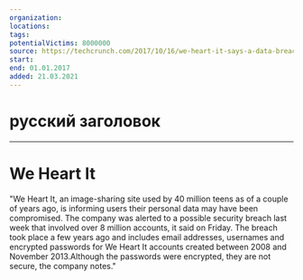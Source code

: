 ```yaml
---
organization: 
locations: 
tags: 
potentialVictims: 8000000
source: https://techcrunch.com/2017/10/16/we-heart-it-says-a-data-breach-affected-over-8-million-accounts-included-emails-and-passwords/
start: 
end: 01.01.2017
added: 21.03.2021
---
```


# русский заголовок

---

# We Heart It

"We Heart It, an image-sharing site used by 40 million teens as of a couple of years ago, is informing users their personal data may have been compromised. The company was alerted to a possible security breach last week that involved over 8 million accounts, it said on Friday. The breach took place a few years ago and includes email addresses, usernames and encrypted passwords for We Heart It accounts created between 2008 and November 2013.Although the passwords were encrypted, they are not secure, the company notes."
